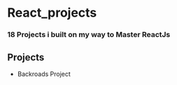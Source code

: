 # React_projects
### 18 Projects i built on my way to Master ReactJs

## Projects  
-  Backroads Project
